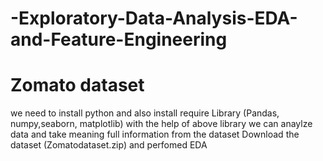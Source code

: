 # -Exploratory-Data-Analysis-EDA-and-Feature-Engineering

# Zomato dataset

we need to install python and also install require Library (Pandas, numpy,seaborn, matplotlib)
with the help of above library we can anaylze data and take meaning full information from the dataset
Download the dataset (Zomatodataset.zip) and perfomed EDA
